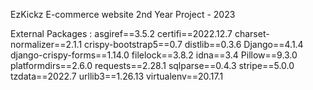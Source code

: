 EzKickz E-commerce website
2nd Year Project - 2023

External Packages :
    asgiref==3.5.2
    certifi==2022.12.7
    charset-normalizer==2.1.1
    crispy-bootstrap5==0.7
    distlib==0.3.6
    Django==4.1.4
    django-crispy-forms==1.14.0
    filelock==3.8.2
    idna==3.4
    Pillow==9.3.0
    platformdirs==2.6.0
    requests==2.28.1
    sqlparse==0.4.3
    stripe==5.0.0
    tzdata==2022.7
    urllib3==1.26.13
    virtualenv==20.17.1


